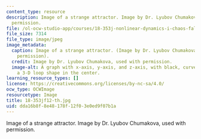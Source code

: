 ```yaml
---
content_type: resource
description: Image of a strange attractor. Image by Dr. Lyubov Chumakova, used with
  permission.
file: /ol-ocw-studio-app/courses/18-353j-nonlinear-dynamics-i-chaos-fall-2012/dda16b8f8e48178f12f03e0ed9f07b1a_18-353jf12-th.jpg
file_size: 7314
file_type: image/jpeg
image_metadata:
  caption: Image of a strange attractor. (Image by Dr. Lyubov Chumakova, used with
    permission).
  credit: Image by Dr. Lyubov Chumakova, used with permission.
  image-alt: A graph with x-axis, y-axis, and z-axis, with black, curved lines forming
    a 3-D loop shape in the center.
learning_resource_types: []
license: https://creativecommons.org/licenses/by-nc-sa/4.0/
ocw_type: OCWImage
resourcetype: Image
title: 18-353jf12-th.jpg
uid: dda16b8f-8e48-178f-12f0-3e0ed9f07b1a
---
```

Image of a strange attractor. Image by Dr. Lyubov Chumakova, used with permission.